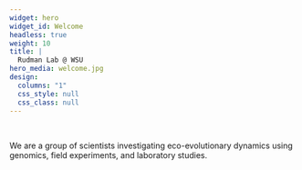 ```yaml
---
widget: hero
widget_id: Welcome
headless: true
weight: 10
title: |
  Rudman Lab @ WSU  
hero_media: welcome.jpg
design:
  columns: "1"
  css_style: null
  css_class: null
---
```

<br>

We are a group of scientists investigating eco-evolutionary dynamics using genomics, field experiments, and laboratory studies.